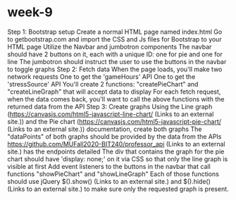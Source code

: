# week-9
Step 1: Bootstrap setup  Create a normal HTML page named index.html Go to getbootstrap.com and import the CSS and Js files for Bootstrap to your HTML page Utilize the Navbar and jumbotron components The navbar should have 2 buttons on it, each with a unique ID: one for pie and one for line The jumbotron should instruct the user to use the buttons in the navbar to toggle graphs    Step 2: Fetch data  When the page loads, you'll make two network requests One to get the 'gameHours' API One to get the 'stressSource' API You'll create 2 functions: "createPieChart" and "createLineGraph" that will accept data to display For each fetch request, when the data comes back, you'll want to call the above functions with the returned data from the API    Step 3: Create graphs  Using the Line graph (https://canvasjs.com/html5-javascript-line-chart/ (Links to an external site.)) and the Pie chart (https://canvasjs.com/html5-javascript-pie-chart/ (Links to an external site.)) documentation, create both graphs The "dataPoints" of both graphs should be provided by the data from the APIs https://github.com/MUFall2020-BIT240/professor_api (Links to an external site.) has the endpoints detailed The div that contains the graph for the pie chart should have 'display: none;' on it via CSS so that only the line graph is visible at first Add event listeners to the buttons in the navbar that call functions "showPieChart" and "showLineGraph" Each of those functions should use jQuery $().show() (Links to an external site.) and $().hide() (Links to an external site.) to make sure only the requested graph is present. 
